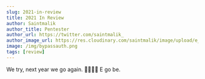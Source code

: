 ```yaml
---
slug: 2021-in-review
title: 2021 In Review
author: Saintmalik
author_title: Pentester
author_url: https://twitter.com/saintmalik_
author_image_url: https://res.cloudinary.com/saintmalik/image/upload/e_sharpen:2000,q_74,r_0/v1641922078/saintmalik.webp
image: /img/bypassauth.png
tags: [review]
---
```


We try, next year we go again. ✌🏽✌🏽 E go be.
